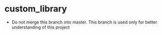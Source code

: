 # custom_library
- Do not merge this branch into master. This branch is used only for better understanding of this project